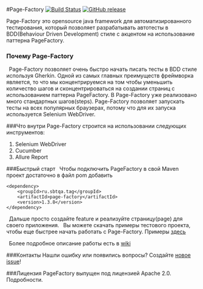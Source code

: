 #Page-Factory
[![Build Status](https://travis-ci.org/sbtqa/page-factory.svg?branch=master)](https://travis-ci.org/sbtqa/page-factory) [![GitHub release](https://img.shields.io/github/release/sbtqa/page-factory.svg?style=flat-square)](https://github.com/sbtqa/page-factory/releases)

Page-Factory это opensource java framework для автоматизированного тестирования, который позволяет разрабатывать автотесты в BDD(Behaviour Driven Development) стиле с акцентом на использование паттерна PageFactory. 

### Почему Page-Factory

&ensp;Page-Factory позволяет очень быстро начать писать тесты в BDD стиле используя Gherkin. Одной из самых главных преимуществ фреймворка является, то что мы концентрируемся на том чтобы уменьшить количество шагов и сконцентрироваться на создании страниц с использованием паттерна PageFactory.  В Page-Factory уже реализовано много стандартных шагов(steps). Page-Factory позволяет запускать тесты на всех популярных браузерах, потому что для их запуска используется Selenium WebDriver. 

###Что внутри
Page-Factory строится на использовании следующих инструментов:

 1. Selenium WebDriver 
 2. Cucumber
 3. Allure Report

###Быстрый старт
&ensp;Чтобы подключить PageFactory в свой Maven проект достаточно в файл pom добавить 

    <dependency>
	    <groupId>ru.sbtqa.tag</groupId>
	    <artifactId>page-factory</artifactId>
	    <version>1.3.8</version>
	</dependency>

&ensp;Дальше просто создайте feature и реализуйте страницу(page) для своего приложения.
&ensp;Вы можете скачать примеры тестового проекта, чтобы еще быстрее начать работать с Page-Factory. Примеры [здесь](http://github.com/sbtqa/page-factory-example)

&ensp;Более подробное описание работы есть в [wiki](https://github.com/sbtqa/page-factory/wiki)

###Контакты
Нашли ошибку или появились вопросы? Создайте [новое issue](https://github.com/sbtqa/page-factory/issues/new)!

###Лицензия 
PageFactory выпущен под лицензией Apache 2.0. Подробности.